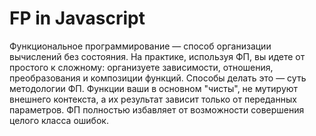 # FP in Javascript

Функциональное программирование — способ организации вычислений без состояния. На практике, используя ФП, вы идете от простого к сложному: организуете зависимости, отношения, преобразования и композиции функций. Способы делать это — суть методологии ФП. Функции ваши в основном "чисты", не мутируют внешнего контекста, а их результат зависит только от переданных параметров. ФП полностью избавляет от возможности совершения целого класса ошибок.

